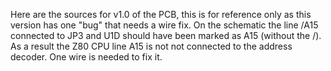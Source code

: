 Here are the sources for v1.0 of the PCB, this is for reference only as this version has one "bug" that needs a wire fix. On the schematic the line /A15 connected to JP3 and U1D should have been marked as A15 (without the /). As a result the Z80 CPU line A15 is not not connected to the address decoder. One wire is needed to fix it.
